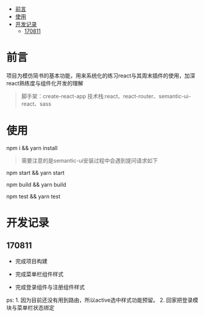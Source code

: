 <!-- TOC -->

- [前言](#前言)
- [使用](#使用)
- [开发记录](#开发记录)
  - [170811](#170811)

<!-- /TOC -->

# 前言

项目为模仿简书的基本功能，用来系统化的练习react与其周末插件的使用，加深react熟练度与组件化开发的理解

>脚手架：create-react-app
>技术栈:react、react-router、semantic-ui-react、sass

# 使用

npm i && yarn install

>需要注意的是semantic-ui安装过程中会遇到提问请求如下

<!-- ![](http://oowj6kf2e.bkt.clouddn.com/semantic01.png)
![](http://oowj6kf2e.bkt.clouddn.com/semantic02.png)
![](http://oowj6kf2e.bkt.clouddn.com/semantic03.png)

三个问题依次直接回车就好。这样我们就在工程中直接安装semantic在node_modules以外了

安装完成之后得进入semantic下执行`gulp build`

其他命令还是老样子 -->

npm start && yarn start

npm build && yarn build

npm test && yarn test

# 开发记录

## 170811

* 完成项目构建

* 完成菜单栏组件样式

* 完成登录组件与注册组件样式

ps: 1. 因为目前还没有用到路由，所以active选中样式功能预留。
    2. 回家把登录模块与菜单栏状态绑定